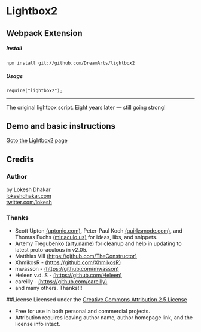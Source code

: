 # Lightbox2

## Webpack Extension

##### Install
```
npm install git://github.com/DreamArts/lightbox2
```
##### Usage
```
require("lightbox2");
```

----

The original lightbox script. Eight years later — still going strong!

## Demo and basic instructions
[Goto the Lightbox2 page](http://lokeshdhakar.com/projects/lightbox2/)


## Credits

### Author
by Lokesh Dhakar  
[lokeshdhakar.com](http://www.lokeshdhakar.com)  
[twitter.com/lokesh](http://twitter.com/lokesh)


### Thanks
* Scott Upton [(uptonic.com)](uptonic.com), Peter-Paul Koch [(quirksmode.com)](quirksmode.com), and Thomas Fuchs [(mir.aculo.us)](mir.aculo.us) for ideas, libs, and snippets.
* Artemy Tregubenko [(arty.name)](arty.name) for cleanup and help in updating to latest proto-aculous in v2.05.
* Matthias Vill [(https://github.com/TheConstructor)](https://github.com/TheConstructor)
* XhmikosR - [(https://github.com/XhmikosR)](https://github.com/XhmikosR)
* mwasson - [(https://github.com/mwasson)](https://github.com/mwasson)
* Heleen v.d. S - [(https://github.com/Heleen)](https://github.com/Heleen)
* careilly - [(https://github.com/careilly)](https://github.com/careilly)
* and many others. Thanks!!!

##License
Licensed under the [Creative Commons Attribution 2.5 License](http://creativecommons.org/licenses/by/2.5/)

* Free for use in both personal and commercial projects.
* Attribution requires leaving author name, author homepage link, and the license info intact.

